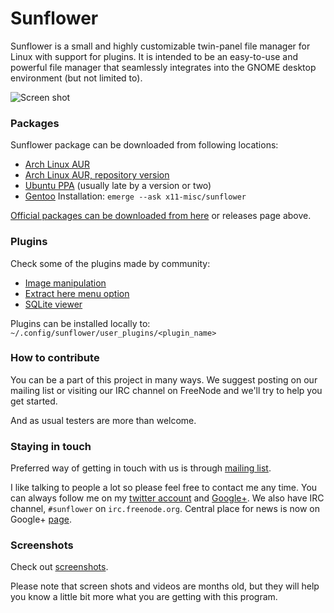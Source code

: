 Sunflower
=========

Sunflower is a small and highly customizable twin-panel file manager for Linux with support for plugins. It is intended to be an easy-to-use and powerful file manager that seamlessly integrates into the GNOME desktop environment (but not limited to).

![Screen shot](http://img713.imageshack.us/img713/3218/sunflowerpreview.png)

### Packages

Sunflower package can be downloaded from following locations:

* [Arch Linux AUR](https://aur.archlinux.org/packages/sunflower/)
* [Arch Linux AUR, repository version](https://aur.archlinux.org/packages/sunflower-hg/)
* [Ubuntu PPA](https://launchpad.net/~atareao/+archive/sunflower) (usually late by a version or two)
* [Gentoo](http://packages.gentoo.org/package/x11-misc/sunflower)
    Installation: `emerge --ask x11-misc/sunflower`

[Official packages can be downloaded from here](http://sunflower-fm.org/pub) or releases page above.

### Plugins

Check some of the plugins made by community:
* [Image manipulation](https://github.com/ArseniyK/image_manipulation)
* [Extract here menu option](https://github.com/ArseniyK/archiver)
* [SQLite viewer](https://github.com/ArseniyK/sqlite_viewer)

Plugins can be installed locally to: `~/.config/sunflower/user_plugins/<plugin_name>`

### How to contribute
You can be a part of this project in many ways. We suggest posting on our mailing list or visiting our IRC channel on FreeNode and we'll try to help you get started.

And as usual testers are more than welcome.

### Staying in touch
Preferred way of getting in touch with us is through [mailing list](https://groups.google.com/forum/#!forum/sunflower-fm).

I like talking to people a lot so please feel free to contact me any time. You can always follow me on my [twitter account](http://twitter.com/MeanEYE_rcf) and [Google+](http://gplus.to/MeanEYE). We also have IRC channel, `#sunflower` on `irc.freenode.org`. Central place for news is now on Google+ [page](https://plus.google.com/104972396836379309898).

### Screenshots
Check out [screenshots](https://picasaweb.google.com/MeanEYE.rcf/Sunflower).

Please note that screen shots and videos are months old, but they will help you know a little bit more what you are getting with this program. 
